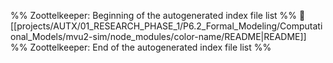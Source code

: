 %% Zoottelkeeper: Beginning of the autogenerated index file list  %%
📄 [[projects/AUTX/01_RESEARCH_PHASE_1/P6.2_Formal_Modeling/Computational_Models/mvu2-sim/node_modules/color-name/README|README]]
%% Zoottelkeeper: End of the autogenerated index file list  %%
